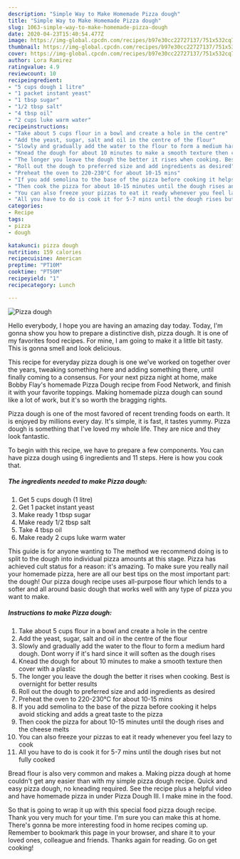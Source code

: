 ```yaml
---
description: "Simple Way to Make Homemade Pizza dough"
title: "Simple Way to Make Homemade Pizza dough"
slug: 1063-simple-way-to-make-homemade-pizza-dough
date: 2020-04-23T15:40:54.477Z
image: https://img-global.cpcdn.com/recipes/b97e30cc22727137/751x532cq70/pizza-dough-recipe-main-photo.jpg
thumbnail: https://img-global.cpcdn.com/recipes/b97e30cc22727137/751x532cq70/pizza-dough-recipe-main-photo.jpg
cover: https://img-global.cpcdn.com/recipes/b97e30cc22727137/751x532cq70/pizza-dough-recipe-main-photo.jpg
author: Lora Ramirez
ratingvalue: 4.9
reviewcount: 10
recipeingredient:
- "5 cups dough 1 litre"
- "1 packet instant yeast"
- "1 tbsp sugar"
- "1/2 tbsp salt"
- "4 tbsp oil"
- "2 cups luke warm water"
recipeinstructions:
- "Take about 5 cups flour in a bowl and create a hole in the centre"
- "Add the yeast, sugar, salt and oil in the centre of the flour"
- "Slowly and gradually add the water to the flour to form a medium hard dough. Dont worry if it&#39;s hard since it will soften as the dough rises"
- "Knead the dough for about 10 minutes to make a smooth texture then cover with a plastic"
- "The longer you leave the dough the better it rises when cooking. Best is overnight for better results"
- "Roll out the dough to preferred size and add ingredients as desired"
- "Preheat the oven to 220-230°C for about 10-15 mins"
- "If you add semolina to the base of the pizza before cooking it helps avoid sticking and adds a great taste to the pizza"
- "Then cook the pizza for about 10-15 minutes until the dough rises and the cheese melts"
- "You can also freeze your pizzas to eat it ready whenever you feel lazy to cook"
- "All you have to do is cook it for 5-7 mins until the dough rises but not fully cooked"
categories:
- Recipe
tags:
- pizza
- dough

katakunci: pizza dough 
nutrition: 159 calories
recipecuisine: American
preptime: "PT10M"
cooktime: "PT50M"
recipeyield: "1"
recipecategory: Lunch

---
```



![Pizza dough](https://img-global.cpcdn.com/recipes/b97e30cc22727137/751x532cq70/pizza-dough-recipe-main-photo.jpg)

Hello everybody, I hope you are having an amazing day today. Today, I'm gonna show you how to prepare a distinctive dish, pizza dough. It is one of my favorites food recipes. For mine, I am going to make it a little bit tasty. This is gonna smell and look delicious.

This recipe for everyday pizza dough is one we&#39;ve worked on together over the years, tweaking something here and adding something there, until finally coming to a consensus. For your next pizza night at home, make Bobby Flay&#39;s homemade Pizza Dough recipe from Food Network, and finish it with your favorite toppings. Making homemade pizza dough can sound like a lot of work, but it&#39;s so worth the bragging rights.

Pizza dough is one of the most favored of recent trending foods on earth. It is enjoyed by millions every day. It's simple, it is fast, it tastes yummy. Pizza dough is something that I've loved my whole life. They are nice and they look fantastic.


To begin with this recipe, we have to prepare a few components. You can have pizza dough using 6 ingredients and 11 steps. Here is how you cook that.

<!--inarticleads1-->

##### The ingredients needed to make Pizza dough:

1. Get 5 cups dough (1 litre)
1. Get 1 packet instant yeast
1. Make ready 1 tbsp sugar
1. Make ready 1/2 tbsp salt
1. Take 4 tbsp oil
1. Make ready 2 cups luke warm water


This guide is for anyone wanting to The method we recommend doing is to split to the dough into individual pizza amounts at this stage. Pizza has achieved cult status for a reason: it&#39;s amazing. To make sure you really nail your homemade pizza, here are all our best tips on the most important part: the dough! Our pizza dough recipe uses all-purpose flour which lends to a softer and all around basic dough that works well with any type of pizza you want to make. 

<!--inarticleads2-->

##### Instructions to make Pizza dough:

1. Take about 5 cups flour in a bowl and create a hole in the centre
1. Add the yeast, sugar, salt and oil in the centre of the flour
1. Slowly and gradually add the water to the flour to form a medium hard dough. Dont worry if it&#39;s hard since it will soften as the dough rises
1. Knead the dough for about 10 minutes to make a smooth texture then cover with a plastic
1. The longer you leave the dough the better it rises when cooking. Best is overnight for better results
1. Roll out the dough to preferred size and add ingredients as desired
1. Preheat the oven to 220-230°C for about 10-15 mins
1. If you add semolina to the base of the pizza before cooking it helps avoid sticking and adds a great taste to the pizza
1. Then cook the pizza for about 10-15 minutes until the dough rises and the cheese melts
1. You can also freeze your pizzas to eat it ready whenever you feel lazy to cook
1. All you have to do is cook it for 5-7 mins until the dough rises but not fully cooked


Bread flour is also very common and makes a. Making pizza dough at home couldn&#39;t get any easier than with my simple pizza dough recipe. Quick and easy pizza dough, no kneading required. See the recipe plus a helpful video and have homemade pizza in under Pizza Dough III. I make mine in the food. 

So that is going to wrap it up with this special food pizza dough recipe. Thank you very much for your time. I'm sure you can make this at home. There's gonna be more interesting food in home recipes coming up. Remember to bookmark this page in your browser, and share it to your loved ones, colleague and friends. Thanks again for reading. Go on get cooking!
